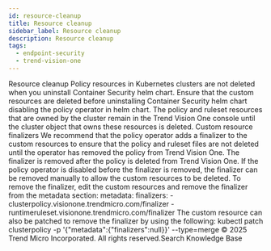 ```yaml
---
id: resource-cleanup
title: Resource cleanup
sidebar_label: Resource cleanup
description: Resource cleanup
tags:
  - endpoint-security
  - trend-vision-one
---
```


 Resource cleanup Policy resources in Kubernetes clusters are not deleted when you uninstall Container Security helm chart. Ensure that the custom resources are deleted before uninstalling Container Security helm chart disabling the policy operator in helm chart. The policy and ruleset resources that are owned by the cluster remain in the Trend Vision One console until the cluster object that owns these resources is deleted. Custom resource finalizers We recommend that the policy operator adds a finalizer to the custom resources to ensure that the policy and ruleset files are not deleted until the operator has removed the policy from Trend Vision One. The finalizer is removed after the policy is deleted from Trend Vision One. If the policy operator is disabled before the finalizer is removed, the finalizer can be removed manually to allow the custom resources to be deleted. To remove the finalizer, edit the custom resources and remove the finalizer from the metadata section: metadata: finalizers: - clusterpolicy.visionone.trendmicro.com/finalizer - runtimeruleset.visionone.trendmicro.com/finalizer The custom resource can also be patched to remove the finalizer by using the following: kubectl patch clusterpolicy <name> -p '{"metadata":{"finalizers":null}}' --type=merge © 2025 Trend Micro Incorporated. All rights reserved.Search Knowledge Base